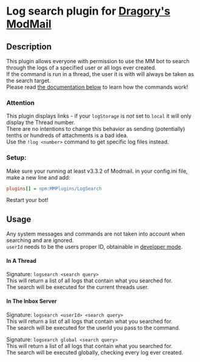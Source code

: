 # Log search plugin for [Dragory's ModMail](https://github.com/dragory/modmailbot)

## Description
This plugin allows everyone with permission to use the MM bot to search through the logs of a specified user or all logs ever created.  
If the command is run in a thread, the user it is with will always be taken as the search target.  
Please read [the documentation below](#usage) to learn how the commands work!  

### Attention
This plugin displays links - if your `logStorage` is *not* set to `local` it will only display the Thread number.  
There are no intentions to change this behavior as sending (potentially) tenths or hundreds of attachments is a bad idea.  
Use the `!log <number>` command to get specific log files instead.

### Setup:
Make sure your running at least v3.3.2 of Modmail.
in your config.ini file, make a new line and add:  
```ini
plugins[] = npm:MMPlugins/LogSearch
```
Restart your bot!

## Usage
Any system messages and commands are not taken into account when searching and are ignored.  
`userId` needs to be the users proper ID, obtainable in [developer mode](https://support.discord.com/hc/en-us/articles/206346498-Where-can-I-find-my-User-Server-Message-ID-).

#### In A Thread
Signature: `logsearch <search query>`  
This will return a list of all logs that contain what you searched for.  
The search will be executed for the current threads user.

#### In The Inbox Server
Signature: `logsearch <userId> <search query>`  
This will return a list of all logs that contain what you searched for.  
The search will be executed for the userId you pass to the command.  
  
Signature: `logsearch global <search query>`  
This will return a list of all logs that contain what you searched for.  
The search will be executed globally, checking every log ever created.
